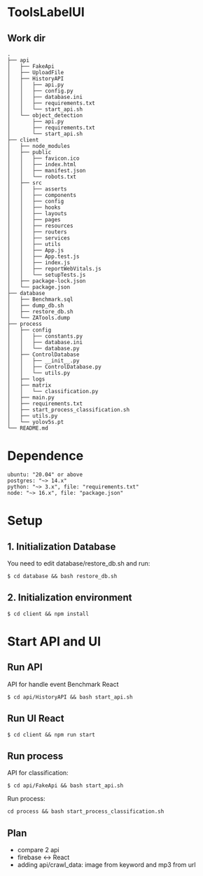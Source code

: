 # ToolsLabelUI

## Work dir

    .
    ├── api
    │   ├── FakeApi
    │   ├── UploadFile
    │   ├── HistoryAPI
    │   │   ├── api.py
    │   │   ├── config.py
    │   │   ├── database.ini
    │   │   ├── requirements.txt
    │   │   └── start_api.sh
    │   └── object_detection
    │       ├── api.py
    │       ├── requirements.txt
    │       └── start_api.sh
    ├── client
    │   ├── node_modules
    │   ├── public
    │   │   ├── favicon.ico
    │   │   ├── index.html
    │   │   ├── manifest.json
    │   │   └── robots.txt
    │   ├── src
    │   │   ├── asserts
    │   │   ├── components
    │   │   ├── config
    │   │   ├── hooks
    │   │   ├── layouts
    │   │   ├── pages
    │   │   ├── resources
    │   │   ├── routers
    │   │   ├── services
    │   │   ├── utils
    │   │   ├── App.js
    │   │   ├── App.test.js
    │   │   ├── index.js
    │   │   ├── reportWebVitals.js
    │   │   └── setupTests.js
    │   ├── package-lock.json
    │   └── package.json
    ├── database
    │   ├── Benchmark.sql
    │   ├── dump_db.sh
    │   ├── restore_db.sh
    │   └── ZATools.dump
    ├── process
    │   ├── config
    │   │   ├── constants.py
    │   │   ├── database.ini
    │   │   └── database.py
    │   ├── ControlDatabase
    │   │   ├── __init__.py
    │   │   ├── ControlDatabase.py
    │   │   └── utils.py
    │   ├── logs
    │   ├── matrix
    │   │   └── classification.py
    │   ├── main.py
    │   ├── requirements.txt
    │   ├── start_process_classification.sh
    │   ├── utils.py
    │   └── yolov5s.pt
    └── README.md

# Dependence

```
ubuntu: "20.04" or above
postgres: "~> 14.x"
python: "~> 3.x", file: "requirements.txt"
node: "~> 16.x", file: "package.json"
```

# Setup

## 1. Initialization Database

You need to edit database/restore_db.sh and run:

```
$ cd database && bash restore_db.sh
```

## 2. Initialization environment

```
$ cd client && npm install
```

# Start API and UI

## Run API

API for handle event Benchmark React

```
$ cd api/HistoryAPI && bash start_api.sh
```

## Run UI React

```
$ cd client && npm run start
```

## Run process

API for classification:

```
$ cd api/FakeApi && bash start_api.sh
```

Run process:

```
cd process && bash start_process_classification.sh
```

## Plan

- compare 2 api
- firebase <-> React
- adding api/crawl_data: image from keyword and mp3 from url

